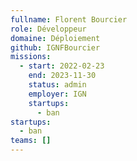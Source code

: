 ```yaml
---
fullname: Florent Bourcier
role: Développeur
domaine: Déploiement
github: IGNFBourcier
missions:
  - start: 2022-02-23
    end: 2023-11-30
    status: admin
    employer: IGN
    startups:
      - ban
startups:
  - ban
teams: []
---
```

